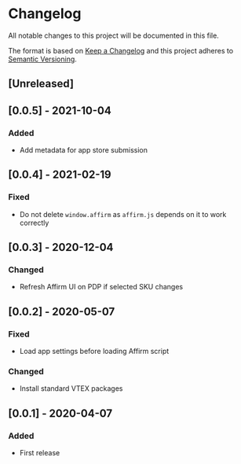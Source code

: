 # Changelog

All notable changes to this project will be documented in this file.

The format is based on [Keep a Changelog](http://keepachangelog.com/en/1.0.0/)
and this project adheres to [Semantic Versioning](http://semver.org/spec/v2.0.0.html).

## [Unreleased]

## [0.0.5] - 2021-10-04

### Added

- Add metadata for app store submission

## [0.0.4] - 2021-02-19

### Fixed

- Do not delete `window.affirm` as `affirm.js` depends on it to work correctly

## [0.0.3] - 2020-12-04

### Changed

- Refresh Affirm UI on PDP if selected SKU changes

## [0.0.2] - 2020-05-07

### Fixed

- Load app settings before loading Affirm script

### Changed

- Install standard VTEX packages

## [0.0.1] - 2020-04-07

### Added

- First release
